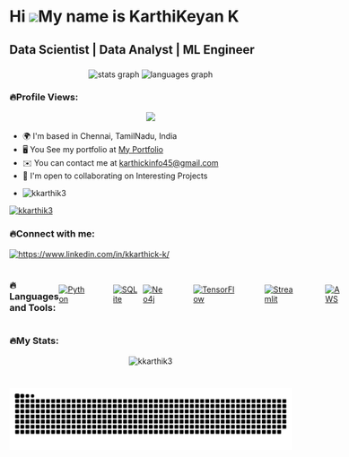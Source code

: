 ###
Hi ![](https://user-images.githubusercontent.com/18350557/176309783-0785949b-9127-417c-8b55-ab5a4333674e.gif)My name is KarthiKeyan K
=========================================================================================================================================
Data Scientist | Data Analyst | ML Engineer
-----------------------------------

###
<div align="center">
  <img src="https://github-readme-stats.vercel.app/api?username=kkarthik3&hide_title=false&hide_rank=false&show_icons=true&include_all_commits=true&count_private=true&disable_animations=false&theme=dracula&locale=en&hide_border=false" height="150" alt="stats graph"  />
  <img src="https://github-readme-stats.vercel.app/api/top-langs?username=kkarthik3&locale=en&hide_title=false&layout=compact&card_width=320&langs_count=5&theme=dracula&hide_border=false" height="150" alt="languages graph"  />
</div>

<h3 align="left">🔥Profile Views:</h3>  
<div align="center">
  <img src="https://profile-counter.glitch.me/karthikeyan_github/count.svg"/>
</div>

* 🌍  I'm based in Chennai, TamilNadu, India
* 🖥️  You See my portfolio at [My Portfolio](http://kkarthik3.github.io)
* ✉️  You can contact me at [karthickinfo45@gmail.com](mailto:karthickinfo45@gmail.com)
* 🤝  I'm open to collaborating on Interesting Projects
* <p align="left"> <img src="https://komarev.com/ghpvc/?username=kkarthik3&label=Profile%20views&color=0e75b6&style=for-the-badge" alt="kkarthik3" /> </p>

<p align="left"> <a href="https://github.com/ryo-ma/github-profile-trophy"><img src="https://github-profile-trophy.vercel.app/?username=kkarthik3" alt="kkarthik3" /></a> </p>
<h3 align="left">🔥Connect with me:</h3>
<p align="left">
<a href="https://www.linkedin.com/in/kkarthick-k/" target="blank"><img align="center" src="https://static.licdn.com/sc/h/akt4ae504epesldzj74dzred8" alt="https://www.linkedin.com/in/kkarthick-k/" height="30" width="40" /></a>
</p>
<div class="tool-icons-container" style="display: flex; align-items: center;">
  <h3 align="left">🔥Languages and Tools:</h3>
  <!-- Add more languages and tools here -->
  <a href="https://www.python.org/" target="_blank" rel="noreferrer">
    <img src="https://upload.wikimedia.org/wikipedia/commons/c/c3/Python-logo-notext.svg" alt="Python" style="width: 80px; height: 80px; margin-right: 50px;"/>
  </a>
  <a href="https://www.sqlite.org/" target="_blank" rel="noreferrer">
    <img src="https://encrypted-tbn0.gstatic.com/images?q=tbn:ANd9GcRzhLPHU19WeWUyWdRqCJjhxaa9QlUXqPKhFkjtIB_f5w&s" alt="SQLite" style="width: 90px; height: 90px; margin-right: 10px;"/>
  </a>
  <a href="https://neo4j.com/" target="_blank" rel="noreferrer">
    <img src="https://encrypted-tbn0.gstatic.com/images?q=tbn:ANd9GcTVf3_8CHFehTlr6LconfdoaQRSi1g6XwBjh3zMQtSwUg&s" alt="Neo4j" style="width: 90px; height: 90px; margin-right: 50px;"/>
  </a>
  <a href="https://www.tensorflow.org/" target="_blank" rel="noreferrer">
    <img src="https://upload.wikimedia.org/wikipedia/commons/thumb/1/11/TensorFlowLogo.svg/695px-TensorFlowLogo.svg.png" alt="TensorFlow" style="width: 90px; height: 80px; margin-right: 50px;"/>
  </a>
  <a href="https://www.streamlit.io/" target="_blank" rel="noreferrer">
    <img src="https://images.ctfassets.net/23aumh6u8s0i/2Qhstbnq6i34wLoPoAjWoq/9f66f58a22870df0d72a3cbaf77ce5b6/streamlit_hero.jpg" alt="Streamlit" style="width: 90px; height: 70px; margin-right: 50px;"/>
  </a>
  <a href="https://aws.amazon.com/" target="_blank" rel="noreferrer">
    <img src="https://logos-world.net/wp-content/uploads/2021/08/Amazon-Web-Services-AWS-Logo.png" alt="AWS" style="width: 110px; height: 65px; margin-right: 50px;"/>
  </a>
</div>


<h3 align="left">🔥My Stats:</h3>

<div align="center">
<p><img align="center" src="https://github-readme-streak-stats.herokuapp.com/?user=kkarthik3&" alt="kkarthik3" /></p>
</div>

###

<br clear="both">

<img src="https://raw.githubusercontent.com/platane/snk/output/github-contribution-grid-snake-dark.svg" alt="Snake animation" />

###
